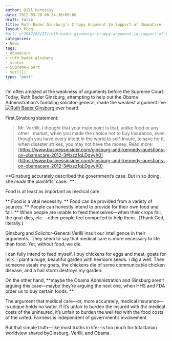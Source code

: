 ```yaml
---
author: Bill Hennessy
date: 2012-03-28 00:34:36+00:00
draft: false
title: Ruth Bader Ginsburg’s Crappy Argument In Support of ObamaCare
layout: blog
#url: e/2012/03/27/ruth-bader-ginsbergs-crappy-argument-in-support-of-obamacare/
categories:
- News
tags:
- obamacare
- ruth bader ginsberg
- scotus
- Supreme-Court
- verilli
type: "post"
---
```


I’m often amazed at the weakness of arguments before the Supreme Court. Today, Ruth Bader Ginsburg, attempting to help out the Obama Administration’s fumbling solicitor-general, made the weakest argument I’ve[![Ruth Bader Ginsberg](https://ludicrite.files.wordpress.com/2012/03/ginsburg_thumb.jpg)
](https://ludicrite.files.wordpress.com/2012/03/ginsburg.jpg) ever heard.

First,Ginsburg statement:



> Mr. Verrilli, I thought that your main point is that, unlike food or any other   market, when you made the choice not to buy insurance, even though you have every intent in the world to self-insure, to save for it, when disaster strikes, you may not have the money.
Read more: [https://www.businessinsider.com/ginsburg-and-kennedy-questions-on-obamacare-2012-3#ixzz1qLDgvyX0](https://www.businessinsider.com/ginsburg-and-kennedy-questions-on-obamacare-2012-3#ixzz1qLDgvyX0)



**Ginsburg accurately described the government’s case. But in so doing, she _made_ the plaintiffs’ case.  **

Food is at least as important as medical care.




** Food is a vital necessity.
** Food can be provided from a variety of sources.
** People can honestly intend to provide for their own food and fail.
** When people are unable to feed themselves—when their crops fail, the goat dies, etc.—other people feel compelled to help them.  (Thank God, literally.)


Ginsburg and Solicitor-General Verilli insult our intelligence in their arguments.  They seem to say that medical care is more necessary to life than food. Yet, without food, we die.

I can fully intend to feed myself. I buy chickens for eggs and meat, goats for milk. I plant a huge, beautiful garden with heirloom seeds. I dig a well. Then someone steals my goats, the chickens die of some communicable chicken disease, and a hail storm destroys my garden.

On the other hand, **maybe the Obama Administration and Ginsburg aren’t arguing this case—maybe they’re arguing the next one, when HHS and FDA order us to buy certain foods. **

The argument that medical care—or, more accurately, medical insurance—is unique holds no water. If it’s unfair to burden the insured with the medical costs of the uninsured, it’s unfair to burden the well fed with the food costs of the unfed. Fairness is independent of government’s involvement.

But that simple truth—like most truths in life--is too much for totalitarian worldview shared byGinsburg, Verilli, and Obama.
